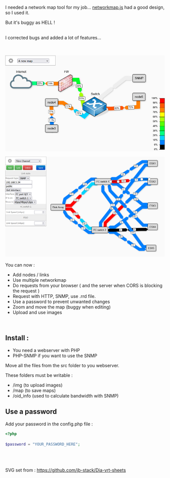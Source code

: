

I needed a network map tool for my job... [networkmap.js](https://github.com/otm/networkmap.js) had a good design, so I used it.

But it's buggy as HELL !

<br/>
I corrected bugs and added a lot of features...
<br/>
<br/><br/>

![screenshot](img/networkmap.png)

![screenshot](img/fiber2.png)

You can now :

- Add nodes / links
- Use multiple networkmap
- Do requests from your browser ( and the server when CORS is blocking the request )
- Request with HTTP, SNMP, use .rrd file.
- Use a password to prevent unwanted changes
- Zoom and move the map (buggy when editing)
- Upload and use images

<br/>


## Install :

 - You need a webserver with PHP
 - PHP-SNMP if you want to use the SNMP

Move all the files from the src folder to you webserver.

These folders must be writable :
 - /img (to upload images)
 - /map (to save maps)
 - /oid_info (used to calculate bandwidth with SNMP)

## Use a password

Add your password in the config.php file :

```php
<?php

$password = "YOUR_PASSWORD_HERE";

```


<br/><br/><br/>
SVG set from : https://github.com/jb-stack/Dia-vrt-sheets
